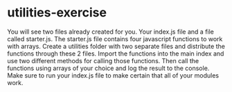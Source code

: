 # utilities-exercise

You will see two files already created for you. 
Your index.js file and a file called starter.js. 
The starter.js file contains four javascript functions to work with arrays. 
Create a utilities folder with two separate files and distribute the functions through these 2 files. 
Import the functions into the main index and use two different methods for calling those functions.
Then call the functions using arrays of your choice and log the result to the console. Make sure to run your index.js file to make certain that all of your modules work.



